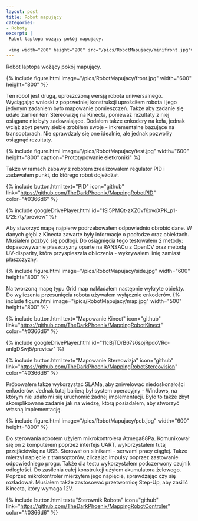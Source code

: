 ```yaml
---
layout: post
title: Robot mapujący
categories:
- Roboty
excerpt: |
 Robot laptopa wożący pokój mapujący.
  
 <img width="200" height="200" src="/pics/RobotMapujacy/minifront.jpg"> 
---
```


Robot laptopa wożący pokój mapujący.

{% include figure.html image="/pics/RobotMapujacy/front.jpg" width="600" height="800" %}

Ten robot jest drugą, uproszczoną wersją robota uniwersalnego. Wyciągając wnioski z poprzedniej konstrukcji uprościłem robota i jego jedynym zadaniem było mapowanie pomieszczeń. Także aby zadanie się udało zamieniłem Stereowizję na Kinecta, ponieważ rezultaty z niej osiągane nie były zadowalające. Dodałem także enkodery na koła, jednak wciąż zbyt pewny siebie zrobiłem swoje - inkrementalne bazujące na transoptorach. Nie sprawdzały się one idealnie, ale jednak pozwoliły osiągnąć rezultaty.

{% include figure.html image="/pics/RobotMapujacy/test.jpg"  width="600" height="800" caption="Prototypowanie eletkroniki" %}

Także w ramach zabawy z robotem zrealizowałem regulator PID i zadawałem punkt, do którego robot dojeżdżał.

{% include button.html text="PID" icon="github" link="https://github.com/TheDarkPhoenix/MappingRobotPID" color="#0366d6" %}

{% include googleDrivePlayer.html id="1SI5PMQt-zXZ0vf6xvoXPK_p1-t72E7ty/preview" %}

Aby stworzyć mapę najpierw podrzebowałem odpowiednio obrobić dane. W danych głębi z Kinecta zawarte były informacje o podłodze oraz obiektach. Musiałem pozbyć się podłogi. Do osiągnięcia tego testowałem 2 metody: dopasowywanie płaszczyzny oparte na RANSACu z OpenCV oraz metodą UV-disparity, która przyspieszała obliczenia - wykrywałem linię zamiast płaszczyzny. 

{% include figure.html image="/pics/RobotMapujacy/side.jpg" width="600" height="800" %}

Na tworzoną mapę typu Grid map nakładałem następnie wykryte obiekty. Do wyliczenia przesunięcia robota używałem wyłącznie enkoderów. 
{% include figure.html image="/pics/RobotMapujacy/map.jpg" width="500" height="800" %}

{% include button.html text="Mapowanie Kinect" icon="github" link="https://github.com/TheDarkPhoenix/MappingRobotKinect" color="#0366d6" %}

{% include googleDrivePlayer.html id="11cBjTDrB67s6sojRpdoVRc-anlgDSwj5/preview" %}

{% include button.html text="Mapowanie Stereowizja" icon="github" link="https://github.com/TheDarkPhoenix/MappingRobotStereovision" color="#0366d6" %}

Próbowałem także wykorzystać SLAMa, aby zniwelować niedoskonałości enkoderów. Jednak tutaj barierą był system operacyjny - Windows, na którym nie udało mi się uruchomić żadnej implementacji. Było to także zbyt skomplikowane zadanie jak na wiedzę, którą posiadałem, aby stworzyć własną implementację.

{% include figure.html image="/pics/RobotMapujacy/pcb.jpg" width="600" height="800" %}

Do sterowania robotem użyłem mikrokontrolera Atmega88Pa. Komunikował się on z komputerem poprzez interfejs UART, wykorzystałem tutaj przejściówkę na USB. Sterował on silnikami - serwami pracy ciągłej. Także mierzył napięcie z transoptorów, zliczając impulsy poprzez zastowanie odpowiedniego progu. Także dla testu wykorzystałem podczerwony czujnik odległości. Do zasilenia całej konstrukcji użyłem akumulatora żelowego. Poprzez mikrokontroler mierzyłem jego napięcie, sprawdzając czy się rozładował. Musiałem także zastosować przetwornicę Step-Up, aby zasilić Kinecta, który wymaga 12V.

{% include button.html text="Sterownik Robota" icon="github" link="https://github.com/TheDarkPhoenix/MappingRobotControler" color="#0366d6" %}
